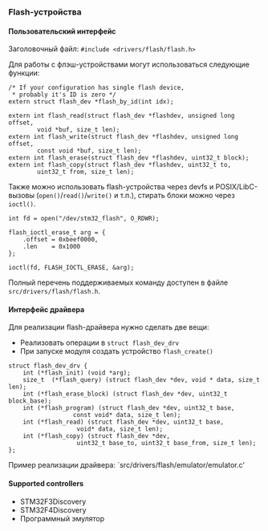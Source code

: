 ### Flash-устройства

#### Пользовательский интерфейс
Заголовочный файл: `#include <drivers/flash/flash.h>`

Для работы с флэш-устройствами могут использоваться следующие функции:
```
/* If your configuration has single flash device,
 * probably it's ID is zero */
extern struct flash_dev *flash_by_id(int idx);

extern int flash_read(struct flash_dev *flashdev, unsigned long offset,
		void *buf, size_t len);
extern int flash_write(struct flash_dev *flashdev, unsigned long offset,
		const void *buf, size_t len);
extern int flash_erase(struct flash_dev *flashdev, uint32_t block);
extern int flash_copy(struct flash_dev *flashdev, uint32_t to,
		uint32_t from, size_t len);
```

Также можно использовать flash-устройства через devfs и POSIX/LibC-вызовы (`open()`/`read()`/`write()` и т.п.), стирать блоки можно через `ioctl()`.

```
int fd = open("/dev/stm32_flash", O_RDWR);

flash_ioctl_erase_t arg = {
	.offset = 0xbeef0000,
	.len    = 0x1000
};

ioctl(fd, FLASH_IOCTL_ERASE, &arg);
```

Полный перечень поддерживаемых команду доступен в файле `src/drivers/flash/flash.h`.

#### Интерфейс драйвера

Для реализации flash-драйвера нужно сделать две вещи:
* Реализовать операции в `struct flash_dev_drv`
* При запуске модуля создать устройство `flash_create()`

```
struct flash_dev_drv {
	int	(*flash_init) (void *arg);
	size_t	(*flash_query) (struct flash_dev *dev, void * data, size_t len);
	int	(*flash_erase_block) (struct flash_dev *dev, uint32_t block_base);
	int	(*flash_program) (struct flash_dev *dev, uint32_t base,
				  const void* data, size_t len);
	int	(*flash_read) (struct flash_dev *dev, uint32_t base,
			       void* data, size_t len);
	int	(*flash_copy) (struct flash_dev *dev,
			       uint32_t base_to, uint32_t base_from, size_t len);
};
```

Пример реализации драйвера: `src/drivers/flash/emulator/emulator.c'

#### Supported controllers
* STM32F3Discovery
* STM32F4Discovery
* Программный эмулятор

